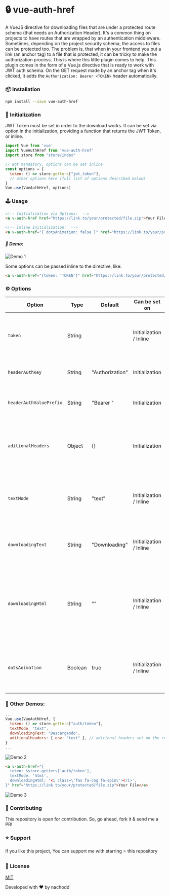

# 🔒 vue-auth-href

A VueJS directive for downloading files that are under a protected route schema (that needs an Authorization Header).
It's a common thing on projects to have routes that are wrapped by an authentication middleware. Sometimes, depending on the project security schema, the access to files can be protected too. The problem is, that when in your frontend you put a link (an anchor tag) to a file that is protected, it can be tricky to make the authorization process. This is where this little plugin comes to help.
This plugin comes in the form of a Vue.js directive that is ready to work with JWT auth schema. On the GET request made by an anchor tag when it's clicked, it adds the `Authorization: Bearer <TOKEN>` header automatically.

### 📦 Installation
```bash
npm install --save vue-auth-href
```
### 🔧 Initialization
JWT Token must be set in order to the download works. It can be set via option in the initialization, providing a function that returns the JWT Token, or inline.

```js
import Vue from 'vue'
import VueAuthHref from 'vue-auth-href'
import store from "store/index"

// Not mandatory, options can be set inline
const options = {
  token: () => store.getters["jwt_token"],
  // other options here (full list of options described below)
}
Vue.use(VueAuthHref, options)
```

### 🕹 Usage

```html
<!-- Initialization via Options:  -->
<a v-auth-href href="https://link.to/your/protected/file.zip">Your File</a>

<!-- Inline Initialization:  -->
<a v-auth-href="{ dotsAnimation: false }" href="https://link.to/your/protected/file.zip">Your File</a>
```
##### 🔎 Demo:
![Demo 1](https://github.com/nachodd/vue-auth-href/blob/master/demo_1.gif)


Some options can be passed inline to the directive, like:
```html
<a v-auth-href="{token: 'TOKEN'}" href="https://link.to/your/protected/file.zip">Your File</a>
```
### ⚙️ Options

| Option | Type | Default | Can be set on | Description |
| --- | --- | --- | --- | --- |
| `token` | String |  | Initialization / Inline | The JWT Token used for authentication. This parameter is **REQUIRED** |
| `headerAuthKey` | String | "Authorization" | Initialization | The key used in the authorization header |
| `headerAuthValuePrefix` | String | "Bearer " | Initialization | The prefix of the value used in the authorization header |
| `aditionalHeaders` | Object | {} | Initialization | Aditional headers to be sent on the request header. If it is setted, must be a javascript object |
| `textMode` | String | "text" | Initialization / Inline | Indicates to use 'text' or 'html' when link is clicked (these two are the only possible values) |
| `downloadingText` | String | "Downloading" | Initialization / Inline | Text to be shown when link is clicked and before the file is downloaded |
| `downloadingHtml` | String | "" | Initialization / Inline | HTML to be shown when link is clicked and before the file is downloaded. Can be used, for instance, to display an icon (see examples below) |
| `dotsAnimation` | Boolean | true | Initialization / Inline | Show the fancy dots animation when link is clicked. Works only when `textMode: 'text'` |

### 🔎 Other Demos:

```js
...
Vue.use(VueAuthHref, {
  token: () => store.getters["auth/token"],
  textMode: "text",
  downloadingText: "Descargando",
  aditionalHeaders: { env: "test" }, // aditional headers set on the request
}
...
```
![Demo 2](https://github.com/nachodd/vue-auth-href/blob/master/demo_2.gif)

```html
<a v-auth-href="{
  token: $store.getters['auth/token'],
  textMode: 'html',
  downloadingHtml: '<i class=\'fas fa-cog fa-spin\'></i>',
}" href="https://link.to/your/protected/file.zip">Your File</a>
```
![Demo 3](https://github.com/nachodd/vue-auth-href/blob/master/demo_3.gif)


### 🤝 Contributing

This repository is open for contribution. So, go ahead, fork it & send me a PR!

### ⭐️ Support

If you like this project, You can support me with starring ⭐ this repository

### 📄 License

[MIT](LICENSE)

Developed with ❤️ by nachodd
